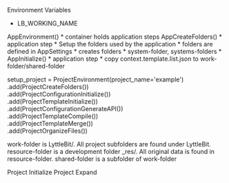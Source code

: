 
Environment Variables
* LB_WORKING_NAME

AppEnvironment()
    * container holds application steps
AppCreateFolders()
    * application step
    * Setup the folders used by the application
    * folders are defined in AppSettings
    * creates folders
        * system-folder, systems-folders
        *
AppInitialize()
    * application step
    * copy context.template.list.json to work-folder/shared-folder

setup_project = ProjectEnvironment(project_name='example')\
    .add(ProjectCreateFolders())\
    .add(ProjectConfigurationInitialize())\
    .add(ProjectTemplateInitialize())\
    .add(ProjectConfigurationGenerateAPI())\
    .add(ProjectTemplateCompile())\
    .add(ProjectTemplateMerge())\
    .add(ProjectOrganizeFiles())

work-folder is LyttleBit/. All project subfolders are found under LyttleBit.
resource-folder is a development folder _res/. All original data is found in resource-folder.
shared-folder is a subfolder of work-folder

Project Initialize
Project Expand